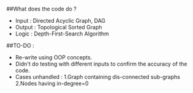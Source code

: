 ##What does the code do ?
* Input : Directed Acyclic Graph, DAG
* Output : Topological Sorted Graph
* Logic : Depth-First-Search Algorithm

##TO-DO : 
* Re-write using OOP concepts.
* Didn't do testing with different inputs to confirm the accuracy of the code.
* Cases unhandled : 
	1.Graph containing dis-connected sub-graphs
	2.Nodes having in-degree=0
